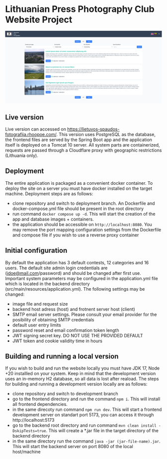 # Lithuanian Press Photography Club Website Project
![Site contests page](site.png)
## Live version
Live version can accessed on https://lietuvos-spaudos-fotografija.rhoopoe.com/. This version uses PostgreSQL as the database, the frontend files are served by the Spring Boot app and the application itself is deployed on a Tomcat 10 server. All system parts are containerized, requests are passed through a Cloudflare proxy with geographic restrictions (Lithuania only).

## Deployment
The entire application is packaged as a convenient docker container. To deploy the site on a server you must have docker installed on the target machine. Deployment steps are as follows:
- clone repository and switch to deployment branch. An Dockerfile and docker-compose.yml file should be present in the root directory
- run command `docker compose up -d`. This will start the creation of the app and database images + containers.
- the application should be accessible on `http://localhost:8080`. You may remove the port mapping configuration settings from the Dockerfile and compose file if you wish to use a reverse proxy container

## Initial configuration
By default the application has 3 default contests, 12 categories and 16 users. The default site admin login credentials are (jdoe@mail.com/password) and should be changed after first use. Important system parameters may be configured in the application.yml file which is located in the backend directory (src/main/resources/application.yml). The following settings may be changed:
- image file and request size
- backend host adress (host) and frotnent server host (client)
- SMTP email server settings. Please consult your email provider for the posibility of obtaining SMTP credentials
- default user entry limits
- password reset and email confirmation token length
- JWT signing secret key. DO NOT USE THE PROVIDED DEFAULT
- JWT token and cookie validity time in hours

## Building and running a local version
If you wish to build and run the website locally you must have JDK 17, Node +20 installled on your system. Keep in mind that the development version uses an in-memory H2 database, so all data is lost after reaload. The steps for building and running a development version locally are as follows:
- clone repository and switch to development branch
- go to the frontend directory and run the command `npm i`. This will install all frontend dependencies.
- in the same direcoty run command `npm run dev`. This will start a frontend development server on standart port 5173, you can access it through http://localhost:5173
- go to the backend root directory and run command `mvn clean install -DskipTests=true`. This will create a *.jar file in the target directory of the backend directory
- in the same directory run the command `java -jar (jar-file-name).jar`. This will start the backend server on port 8080 of the local host/machine
